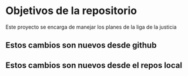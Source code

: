 # Objetivos de la repositorio

Este proyecto se encarga de manejar los planes de la liga de la justicia


## Estos cambios son nuevos desde github
## Estos cambios son nuevos desde el repos local
